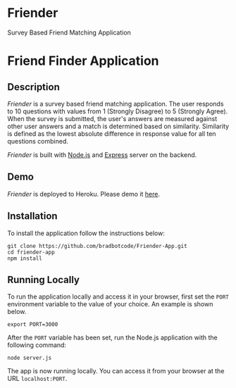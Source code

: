 # Friender
Survey Based Friend Matching Application

# Friend Finder Application

## Description

*Friender* is a survey based friend matching application. The user responds to 10 questions with values from 1 (Strongly Disagree) to 5 (Strongly Agree). When the survey is submitted, the user's answers are measured against other user answers and a match is determined based on similarity. Similarity is defined as the lowest absolute difference in response value for all ten questions combined.

*Friender* is built with [Node.js](https://nodejs.org/en/) and [Express](https://expressjs.com/) server on the backend. 

## Demo
	
*Friender* is deployed to Heroku. Please demo it [here](https://salty-fjord-67098.herokuapp.com/).

## Installation

To install the application follow the instructions below:

	git clone https://github.com/bradbotcode/Friender-App.git
	cd friender-app
	npm install
	
## Running Locally

To run the application locally and access it in your browser, first set the `PORT` environment variable to the value of your choice. An example is shown below.

	export PORT=3000
	
After the `PORT` variable has been set, run the Node.js application with the following command:

	node server.js
	
The app is now running locally. You can access it from your browser at the URL `localhost:PORT`.
